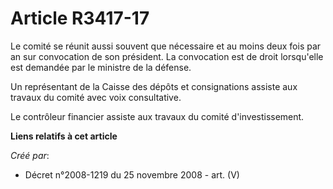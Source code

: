# Article R3417-17

Le comité se réunit aussi souvent que nécessaire et au moins deux fois par an sur convocation de son président. La
convocation est de droit lorsqu'elle est demandée par le ministre de la défense.

Un représentant de la Caisse des dépôts et consignations assiste aux travaux du comité avec voix consultative.

Le contrôleur financier assiste aux travaux du comité d'investissement.

**Liens relatifs à cet article**

_Créé par_:

  - Décret n°2008-1219 du 25 novembre 2008 - art. (V)
